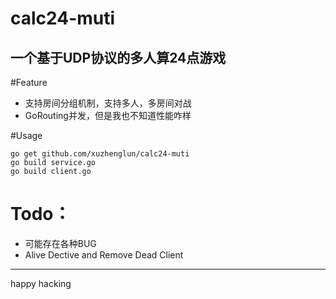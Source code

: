 # calc24-muti
一个基于UDP协议的多人算24点游戏
----------------

#Feature

 - 支持房间分组机制，支持多人，多房间对战
 - GoRouting并发，但是我也不知道性能咋样

#Usage

    go get github.com/xuzhenglun/calc24-muti
    go build service.go
    go build client.go


# Todo：

 - 可能存在各种BUG
 - Alive Dective and Remove Dead Client
 


----------


happy hacking
